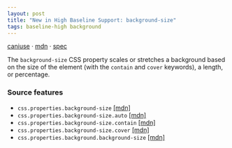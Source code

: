 ```yaml
---
layout: post
title: "New in High Baseline Support: background-size"
tags: baseline-high background
---
```


[caniuse](https://caniuse.com/?search=background-size) · [mdn](https://developer.mozilla.org/en-US/search?q=background-size) · [spec](https://drafts.csswg.org/css-backgrounds-3/#background-size)

The `background-size` CSS property scales or stretches a background based on the size of the element (with the `contain` and `cover` keywords), a length, or percentage.

### Source features

- ``css.properties.background-size`` [[mdn]](https://developer.mozilla.org/en-US/search?q=css.properties.background-size)
- ``css.properties.background-size.auto`` [[mdn]](https://developer.mozilla.org/en-US/search?q=css.properties.background-size.auto)
- ``css.properties.background-size.contain`` [[mdn]](https://developer.mozilla.org/en-US/search?q=css.properties.background-size.contain)
- ``css.properties.background-size.cover`` [[mdn]](https://developer.mozilla.org/en-US/search?q=css.properties.background-size.cover)
- ``css.properties.background.background-size`` [[mdn]](https://developer.mozilla.org/en-US/search?q=css.properties.background.background-size)

